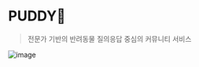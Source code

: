 # PUDDY💙

> 전문가 기반의 반려동물 질의응답 중심의 커뮤니티 서비스

![image](https://user-images.githubusercontent.com/93868431/229270240-348bcf7a-5efe-44a5-96b1-a819f892c9ce.png)


